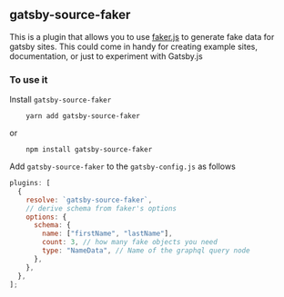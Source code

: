 ## gatsby-source-faker

This is a plugin that allows you to use [faker.js](https://github.com/marak/Faker.js/) to generate fake data for gatsby sites. This could come in handy for creating example sites, documentation, or just to experiment with Gatsby.js

### To use it

Install `gatsby-source-faker`

```
    yarn add gatsby-source-faker
```

or

```
    npm install gatsby-source-faker
```

Add `gatsby-source-faker` to the `gatsby-config.js` as follows

```javascript
plugins: [
  {
    resolve: `gatsby-source-faker`,
    // derive schema from faker's options
    options: {
      schema: {
        name: ["firstName", "lastName"],
        count: 3, // how many fake objects you need
        type: "NameData", // Name of the graphql query node
      },
    },
  },
];
```
